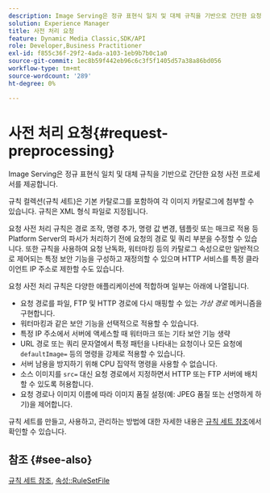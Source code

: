 ```yaml
---
description: Image Serving은 정규 표현식 일치 및 대체 규칙을 기반으로 간단한 요청 사전 프로세서를 제공합니다.
solution: Experience Manager
title: 사전 처리 요청
feature: Dynamic Media Classic,SDK/API
role: Developer,Business Practitioner
exl-id: f855c36f-29f2-4ada-a103-1eb9b7b0c1a0
source-git-commit: 1ec8b59f442eb96c6c3f5f1405d57a38a86bd056
workflow-type: tm+mt
source-wordcount: '289'
ht-degree: 0%

---
```


# 사전 처리 요청{#request-preprocessing}

Image Serving은 정규 표현식 일치 및 대체 규칙을 기반으로 간단한 요청 사전 프로세서를 제공합니다.

규칙 컬렉션(규칙 세트)은 기본 카탈로그를 포함하여 각 이미지 카탈로그에 첨부할 수 있습니다. 규칙은 XML 형식 파일로 지정됩니다.

요청 사전 처리 규칙은 경로 조작, 명령 추가, 명령 값 변경, 템플릿 또는 매크로 적용 등 Platform Server의 파서가 처리하기 전에 요청의 경로 및 쿼리 부분을 수정할 수 있습니다. 또한 규칙을 사용하여 요청 난독화, 워터마킹 등의 카탈로그 속성으로만 일반적으로 제어되는 특정 보안 기능을 구성하고 재정의할 수 있으며 HTTP 서비스를 특정 클라이언트 IP 주소로 제한할 수도 있습니다.

요청 사전 처리 규칙은 다양한 애플리케이션에 적합하며 일부는 아래에 나열됩니다.

* 요청 경로를 파일, FTP 및 HTTP 경로에 다시 매핑할 수 있는 *가상 경로* 메커니즘을 구현합니다.
* 워터마킹과 같은 보안 기능을 선택적으로 적용할 수 있습니다.
* 특정 IP 주소에서 서버에 액세스할 때 워터마크 또는 기타 보안 기능 생략
* URL 경로 또는 쿼리 문자열에서 특정 패턴을 나타내는 요청이나 모든 요청에 `defaultImage=` 등의 명령을 강제로 적용할 수 있습니다.
* 서버 남용을 방지하기 위해 CPU 집약적 명령을 사용할 수 없습니다.
* 소스 이미지를 `src=` 대신 요청 경로에서 지정하면서 HTTP 또는 FTP 서버에 배치할 수 있도록 허용합니다.
* 요청 경로나 이미지 이름에 따라 이미지 품질 설정(예: JPEG 품질 또는 선명하게 하기)을 제어합니다.

규칙 세트를 만들고, 사용하고, 관리하는 방법에 대한 자세한 내용은 [규칙 세트 참조](../../../../../is-api/image-catalog/image-serving-api-ref/c-image-catalog-reference/c-rule-set-reference/c-rule-set-reference.md#concept-3e5058cf3507470b82cac638df23ea8e)에서 확인할 수 있습니다.

## 참조 {#see-also}

[규칙 세트 참조](../../../../../is-api/image-catalog/image-serving-api-ref/c-image-catalog-reference/c-rule-set-reference/c-rule-set-reference.md#concept-3e5058cf3507470b82cac638df23ea8e),  [속성::RuleSetFile](../../../../../is-api/image-catalog/image-serving-api-ref/c-image-catalog-reference/c-overview/c-file-formats/r-rule-set-files.md#reference-3e54cb5f4d74411a84889fed056ac093)
